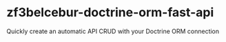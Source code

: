 # zf3belcebur-doctrine-orm-fast-api
Quickly create an automatic API CRUD with your Doctrine ORM connection
